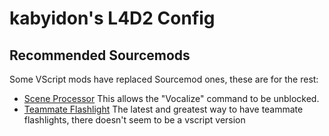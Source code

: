 # kabyidon's L4D2 Config

## Recommended Sourcemods

Some VScript mods have replaced Sourcemod ones, these are for the rest:

- [Scene Processor](https://forums.alliedmods.net/showpost.php?p=2766130&postcount=59%29)  This allows the "Vocalize" command to be unblocked. 
- [Teammate Flashlight](https://forums.alliedmods.net/showthread.php?t=186558&page=7) The latest and greatest way to have teammate flashlights, there doesn't seem to be a vscript version
